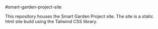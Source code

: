 #smart-garden-project-site 

This repository houses the Smart Garden Project site. The site is a static html site build using the Tailwind CSS library.
